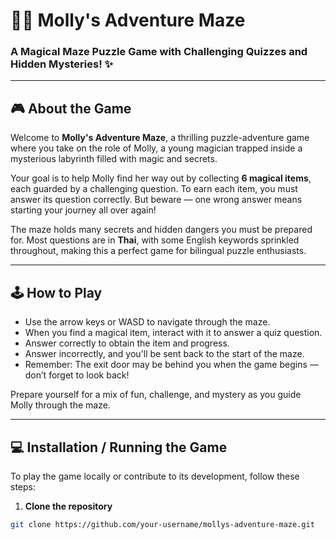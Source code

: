 # 🧙‍♀️ Molly's Adventure Maze

### A Magical Maze Puzzle Game with Challenging Quizzes and Hidden Mysteries! ✨

---

## 🎮 About the Game

Welcome to **Molly's Adventure Maze**, a thrilling puzzle-adventure game where you take on the role of Molly, a young magician trapped inside a mysterious labyrinth filled with magic and secrets.

Your goal is to help Molly find her way out by collecting **6 magical items**, each guarded by a challenging question. To earn each item, you must answer its question correctly. But beware — one wrong answer means starting your journey all over again!

The maze holds many secrets and hidden dangers you must be prepared for. Most questions are in **Thai**, with some English keywords sprinkled throughout, making this a perfect game for bilingual puzzle enthusiasts.

---

## 🕹️ How to Play

- Use the arrow keys or WASD to navigate through the maze.
- When you find a magical item, interact with it to answer a quiz question.
- Answer correctly to obtain the item and progress.
- Answer incorrectly, and you'll be sent back to the start of the maze.
- Remember: The exit door may be behind you when the game begins — don’t forget to look back!

Prepare yourself for a mix of fun, challenge, and mystery as you guide Molly through the maze.

---

## 💻 Installation / Running the Game

To play the game locally or contribute to its development, follow these steps:

1. **Clone the repository**

```bash
git clone https://github.com/your-username/mollys-adventure-maze.git

